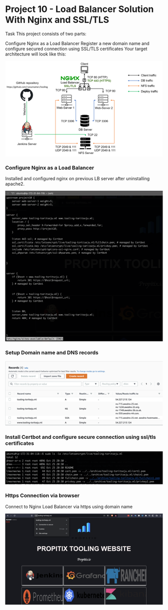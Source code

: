 # Project 10 - Load Balancer Solution With Nginx and SSL/TLS

Task
This project consists of two parts:

Configure Nginx as a Load Balancer
Register a new domain name and configure secured connection using SSL/TLS certificates
Your target architecture will look like this:  

![](./nginx_lb.png)


### Configure Nginx as a Load Balancer

Installed and configured nginx on previous LB server after uninstalling apache2.  

![](./nginx-config.png)


### Setup Domain name and DNS records

![](./dns-record.png)


### Install Certbot and configure secure connection using ssl/tls certificates

![](./letsencrypt.png)


### Https Connection via browser

Connect to Nginx Load Balancer via https using domain name  

![](./browser-https.png)